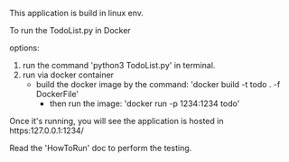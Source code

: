 This application is build in linux env.

To run the TodoList.py in Docker

options: 
1. run the command 'python3 TodoList.py' in terminal.
2. run via docker container
	- build the docker image by the command: 
          'docker build -t todo . -f DockerFile'
        - then run the image:
           'docker run -p 1234:1234 todo'

Once it's running, you will see the application is hosted in https:127.0.0.1:1234/

Read the 'HowToRun' doc to perform the testing.
